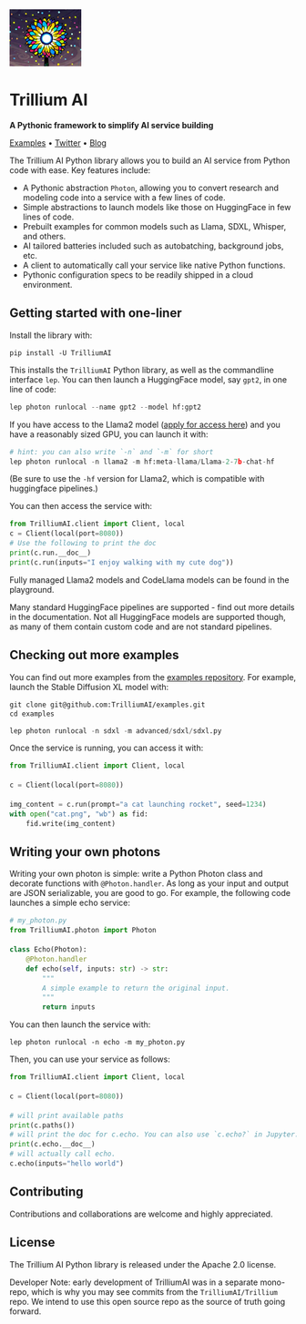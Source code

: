 <img src="https://github.com/Trillium-AI/Trillium-AI/blob/main/assets/logo.jpg" height=100>

# Trillium AI

**A Pythonic framework to simplify AI service building**

<a href="https://github.com/Trillium-AI/examples">Examples</a> •
<a href="https://x.com/Trillium_Ai">Twitter</a> •
<a href="https://medium.com/@Trillium_AI">Blog</a>

The Trillium AI Python library allows you to build an AI service from Python code with ease. Key features include:

- A Pythonic abstraction `Photon`, allowing you to convert research and modeling code into a service with a few lines of code.
- Simple abstractions to launch models like those on HuggingFace in few lines of code.
- Prebuilt examples for common models such as Llama, SDXL, Whisper, and others.
- AI tailored batteries included such as autobatching, background jobs, etc.
- A client to automatically call your service like native Python functions.
- Pythonic configuration specs to be readily shipped in a cloud environment.

## Getting started with one-liner
Install the library with:

```shell
pip install -U TrilliumAI
```
This installs the `TrilliumAI` Python library, as well as the commandline interface `lep`. You can then launch a HuggingFace model, say `gpt2`, in one line of code:

```python
lep photon runlocal --name gpt2 --model hf:gpt2
```

If you have access to the Llama2 model ([apply for access here](https://huggingface.co/meta-llama/Llama-2-7b)) and you have a reasonably sized GPU, you can launch it with:

```python
# hint: you can also write `-n` and `-m` for short
lep photon runlocal -n llama2 -m hf:meta-llama/Llama-2-7b-chat-hf
```

(Be sure to use the `-hf` version for Llama2, which is compatible with huggingface pipelines.)

You can then access the service with:

```python
from TrilliumAI.client import Client, local
c = Client(local(port=8080))
# Use the following to print the doc
print(c.run.__doc__)
print(c.run(inputs="I enjoy walking with my cute dog"))
```

Fully managed Llama2 models and CodeLlama models can be found in the playground.

Many standard HuggingFace pipelines are supported - find out more details in the documentation. Not all HuggingFace models are supported though, as many of them contain custom code and are not standard pipelines.

## Checking out more examples

You can find out more examples from the [examples repository](https://github.com/Trillium-AI/examples). For example, launch the Stable Diffusion XL model with:

```shell
git clone git@github.com:TrilliumAI/examples.git
cd examples
```

```python
lep photon runlocal -n sdxl -m advanced/sdxl/sdxl.py
```

Once the service is running, you can access it with:
    
```python
from TrilliumAI.client import Client, local

c = Client(local(port=8080))

img_content = c.run(prompt="a cat launching rocket", seed=1234)
with open("cat.png", "wb") as fid:
    fid.write(img_content)
```


## Writing your own photons

Writing your own photon is simple: write a Python Photon class and decorate functions with `@Photon.handler`. As long as your input and output are JSON serializable, you are good to go. For example, the following code launches a simple echo service:

```python
# my_photon.py
from TrilliumAI.photon import Photon

class Echo(Photon):
    @Photon.handler
    def echo(self, inputs: str) -> str:
        """
        A simple example to return the original input.
        """
        return inputs
```

You can then launch the service with:

```shell
lep photon runlocal -n echo -m my_photon.py
```

Then, you can use your service as follows:
```python
from TrilliumAI.client import Client, local

c = Client(local(port=8080))

# will print available paths
print(c.paths())
# will print the doc for c.echo. You can also use `c.echo?` in Jupyter.
print(c.echo.__doc__)
# will actually call echo.
c.echo(inputs="hello world")
```


## Contributing

Contributions and collaborations are welcome and highly appreciated.

## License

The Trillium AI Python library is released under the Apache 2.0 license.

Developer Note: early development of TrilliumAI was in a separate mono-repo, which is why you may see commits from the `TrilliumAI/Trillium` repo. We intend to use this open source repo as the source of truth going forward.
